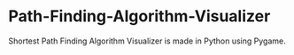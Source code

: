 # Path-Finding-Algorithm-Visualizer
Shortest Path Finding Algorithm Visualizer is made in Python using Pygame.
